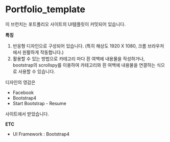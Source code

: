 # Portfolio_template

이 브런치는 포트폴리오 사이트의 UI템플릿이 커밋되어 있습니다.

**특징**

 1.  반응형 디자인으로 구성되어 있습니다.
	  (특히 해상도 1920 X 1080, 크롬 브라우저에서 원활하게 작동합니다.)
2. 활용할 수 있는 방법으로 카테고리 마다 흰 여백에 내용물을 작성하거나,
     bootstrap의 scrollspy를 이용하여 카테고리와 흰 여백에 내용물을 연결하는 식으로 사용할 수 있습니다.

디자인의 영감은
 - Facebook
 - Bootstrap4
 - Start Bootstrap - Resume
 
사이트에서 받았습니다. 

**ETC**
  - UI Framework : Bootstrap4
